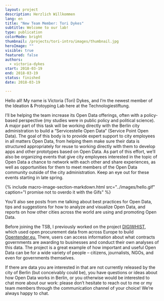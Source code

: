 ```yaml
---
layout: project
description: Herzlich Willkommen
lang: en
title: "New Team Member: Tori Dykes"
subtitle: Welcome to our lab!
type: publication
colorMode: bright
thumbnail: /projects/tori-intro/images/thumbnail.jpg
heroImage: ""
visible: true
featured: false
authors:
  - victoria-dykes
start: 2018-03-19
end: 2018-03-19
status: finished
date: 2018-03-19

---
```



Hello all! My name is Victoria (Tori) Dykes, and I’m the newest member of the Ideation & Protoyping Lab here at the Technologiestiftung.

I’ll be helping the team increase its Open Data offerings, often with a policy-based perspective (my studies were in public policy and political science). A major part of this task will be working directly with the Berlin city administration to build a “Servicestelle Open Data” (Service Point Open Data). The goal of this body is to provide expert support to city employees in all matters Open Data, from helping them make sure their data is structured appropriately for reuse to working directly with them to develop apps and other prototypes based on Open Data. As part of this effort, we’ll also be organizing events that give city employees interested in the topic of Open Data a chance to network with each other and share experiences, as well as opportunities for them to meet members of the Open Data community outside of the city administration. Keep an eye out for these events starting in late spring.

{% include macro-image-section-markdown.html src="../images/hello.gif" caption="I promise not to overdo it with the Gifs" %}

You’ll also see posts from me talking about best practices for Open Data, tips and suggestions for how to analyze and visualize Open Data, and reports on how other cities across the world are using and promoting Open Data.

Before joining the TSB, I previously worked on the project [DIGIWHIST](http://digiwhist.eu), which used open procurement data from across Europe to build [Opentender.eu.](http://opentender.eu) There, users can access information about what contracts governments are awarding to businesses and conduct their own analyses of this data. The project is a great example of how important and useful Open Data can be for a wide variety of people – citizens, journalists, NGOs, and even for governments themselves.

If there are data you are interested in that are not currently released by the city of Berlin (but conceivably could be), you have questions or ideas about how Open Data works in Berlin, or you otherwise would be interested to chat more about our work: please don’t hesitate to reach out to me or my team members through the communication channel of your choice! We’re always happy to chat.
